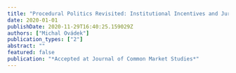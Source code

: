 ```yaml
---
title: "Procedural Politics Revisited: Institutional Incentives and Jurisdictional Ambiguity in EU Competence Disputes"
date: 2020-01-01
publishDate: 2020-11-29T16:40:25.159029Z
authors: ["Michal Ovádek"]
publication_types: ["2"]
abstract: ""
featured: false
publication: "*Accepted at Journal of Common Market Studies*"
---
```


